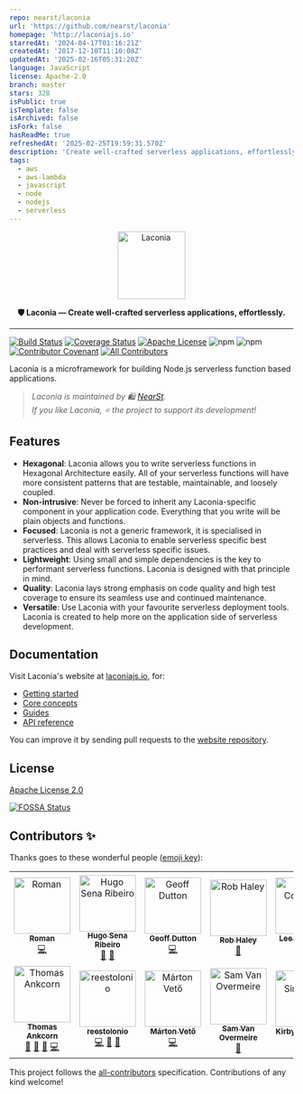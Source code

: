 ```yaml
---
repo: nearst/laconia
url: 'https://github.com/nearst/laconia'
homepage: 'http://laconiajs.io'
starredAt: '2024-04-17T01:16:21Z'
createdAt: '2017-12-10T11:10:08Z'
updatedAt: '2025-02-16T05:31:20Z'
language: JavaScript
license: Apache-2.0
branch: master
stars: 328
isPublic: true
isTemplate: false
isArchived: false
isFork: false
hasReadMe: true
refreshedAt: '2025-02-25T19:59:31.570Z'
description: 'Create well-crafted serverless applications, effortlessly.'
tags:
  - aws
  - aws-lambda
  - javascript
  - node
  - nodejs
  - serverless
---
```


<p align="center">
  <img alt="Laconia" src="docs/logo/2/png/2_vertical@0.5x.png" width="120">
</p>

<p align="center">
  <strong>🛡️ Laconia — Create well-crafted serverless applications, effortlessly.</strong>
</p>

---

[![Build Status](https://github.com/nearst/laconia/actions/workflows/test.yml/badge.svg)](https://github.com/nearst/laconia/actions)
[![Coverage Status](https://coveralls.io/repos/github/nearst/laconia/badge.svg?branch=master)](https://coveralls.io/github/nearst/laconia?branch=master)
[![Apache License](https://img.shields.io/badge/license-Apache-blue.svg)](LICENSE)
![npm](https://img.shields.io/npm/v/@laconia/core.svg)
![npm](https://img.shields.io/npm/dm/@laconia/core.svg)
[![Contributor Covenant](https://img.shields.io/badge/Contributor%20Covenant-v1.4%20adopted-ff69b4.svg)](code-of-conduct.md)<!-- ALL-CONTRIBUTORS-BADGE:START - Do not remove or modify this section -->
[![All Contributors](https://img.shields.io/badge/all_contributors-14-orange.svg?style=shield)](#contributors-)<!-- ALL-CONTRIBUTORS-BADGE:END -->


Laconia is a microframework for building Node.js serverless function based
applications.

> _Laconia is maintained by 🛍️ [NearSt](https://www.near.st/?utm_source=laconia)._ \
> _If you like Laconia, ⭐ the project to support its development!_

## Features

- **Hexagonal**: Laconia allows you to write serverless functions in Hexagonal
  Architecture easily. All of your serverless functions will have more
  consistent patterns that are testable, maintainable, and loosely coupled.
- **Non-intrusive**: Never be forced to inherit any Laconia-specific component
  in your application code. Everything that you write will be plain objects and
  functions.
- **Focused**: Laconia is not a generic framework, it is specialised in
  serverless. This allows Laconia to enable serverless specific best practices
  and deal with serverless specific issues.
- **Lightweight**: Using small and simple dependencies is the key to performant
  serverless functions. Laconia is designed with that principle in mind.
- **Quality**: Laconia lays strong emphasis on code quality and high test
  coverage to ensure its seamless use and continued maintenance.
- **Versatile**: Use Laconia with your favourite serverless deployment tools.
  Laconia is created to help more on the application side of serverless
  development.

## Documentation

Visit Laconia's website at [laconiajs.io](https://laconiajs.io/), for:

- [Getting started](https://laconiajs.io/docs/introduction/getting-started)
- [Core concepts](https://laconiajs.io/docs/introduction/core-concepts)
- [Guides](https://laconiajs.io/docs/guides/injecting-dependencies)
- [API reference](https://laconiajs.io/docs/api/intro)

You can improve it by sending pull requests to the
[website repository](https://github.com/laconiajs/website).

## License

[Apache License 2.0](LICENSE)

[![FOSSA Status](https://app.fossa.io/api/projects/git%2Bgithub.com%2Fnearst%2Flaconia.svg?type=large)](https://app.fossa.io/projects/git%2Bgithub.com%2Fnearst%2Flaconia?ref=badge_large)

## Contributors ✨

Thanks goes to these wonderful people ([emoji key](https://allcontributors.org/docs/en/emoji-key)):

<!-- ALL-CONTRIBUTORS-LIST:START - Do not remove or modify this section -->
<!-- prettier-ignore-start -->
<!-- markdownlint-disable -->
<table>
  <tbody>
    <tr>
      <td align="center"><a href="https://www.ScaleLeap.com"><img src="https://avatars3.githubusercontent.com/u/491247?v=4?s=100" width="100px;" alt="Roman"/><br /><sub><b>Roman</b></sub></a><br /><a href="https://github.com/laconiajs/laconia/commits?author=moltar" title="Code">💻</a></td>
      <td align="center"><a href="https://github.com/hugosenari"><img src="https://avatars2.githubusercontent.com/u/863299?v=4?s=100" width="100px;" alt="Hugo Sena Ribeiro"/><br /><sub><b>Hugo Sena Ribeiro</b></sub></a><br /><a href="#design-hugosenari" title="Design">🎨</a> <a href="#maintenance-hugosenari" title="Maintenance">🚧</a></td>
      <td align="center"><a href="https://github.com/geoffdutton"><img src="https://avatars3.githubusercontent.com/u/1251360?v=4?s=100" width="100px;" alt="Geoff Dutton"/><br /><sub><b>Geoff Dutton</b></sub></a><br /><a href="https://github.com/laconiajs/laconia/commits?author=geoffdutton" title="Code">💻</a></td>
      <td align="center"><a href="https://github.com/Rob-H"><img src="https://avatars3.githubusercontent.com/u/1402228?v=4?s=100" width="100px;" alt="Rob Haley"/><br /><sub><b>Rob Haley</b></sub></a><br /><a href="#ideas-Rob-H" title="Ideas, Planning, & Feedback">🤔</a></td>
      <td align="center"><a href="https://www.fundingcircle.com/"><img src="https://avatars1.githubusercontent.com/u/348068?v=4?s=100" width="100px;" alt="Lee Coomber"/><br /><sub><b>Lee Coomber</b></sub></a><br /><a href="https://github.com/laconiajs/laconia/commits?author=ljcoomber" title="Code">💻</a></td>
      <td align="center"><a href="http://strehl.dev"><img src="https://avatars1.githubusercontent.com/u/2428581?v=4?s=100" width="100px;" alt="Bernd Strehl"/><br /><sub><b>Bernd Strehl</b></sub></a><br /><a href="https://github.com/laconiajs/laconia/commits?author=Strernd" title="Code">💻</a></td>
      <td align="center"><a href="https://github.com/sakthivel-tw"><img src="https://avatars2.githubusercontent.com/u/44604719?v=4?s=100" width="100px;" alt="Sakthivel Viswanathan"/><br /><sub><b>Sakthivel Viswanathan</b></sub></a><br /><a href="https://github.com/laconiajs/laconia/commits?author=sakthivel-tw" title="Code">💻</a></td>
    </tr>
    <tr>
      <td align="center"><a href="http://ankcorn.dev"><img src="https://avatars2.githubusercontent.com/u/7361428?v=4?s=100" width="100px;" alt="Thomas Ankcorn"/><br /><sub><b>Thomas Ankcorn</b></sub></a><br /><a href="#blog-Ankcorn" title="Blogposts">📝</a> <a href="https://github.com/laconiajs/laconia/commits?author=Ankcorn" title="Documentation">📖</a> <a href="#ideas-Ankcorn" title="Ideas, Planning, & Feedback">🤔</a> <a href="https://github.com/laconiajs/laconia/commits?author=Ankcorn" title="Code">💻</a></td>
      <td align="center"><a href="https://github.com/reestolonio"><img src="https://avatars2.githubusercontent.com/u/15612238?v=4?s=100" width="100px;" alt="reestolonio"/><br /><sub><b>reestolonio</b></sub></a><br /><a href="https://github.com/laconiajs/laconia/commits?author=reestolonio" title="Code">💻</a> <a href="https://github.com/laconiajs/laconia/issues?q=author%3Areestolonio" title="Bug reports">🐛</a> <a href="#ideas-reestolonio" title="Ideas, Planning, & Feedback">🤔</a></td>
      <td align="center"><a href="https://github.com/mpxr"><img src="https://avatars2.githubusercontent.com/u/6689695?v=4?s=100" width="100px;" alt="Márton Vető"/><br /><sub><b>Márton Vető</b></sub></a><br /><a href="https://github.com/laconiajs/laconia/commits?author=mpxr" title="Code">💻</a></td>
      <td align="center"><a href="https://github.com/VanOvermeire"><img src="https://avatars.githubusercontent.com/u/10529492?v=4?s=100" width="100px;" alt="Sam Van Overmeire"/><br /><sub><b>Sam Van Overmeire</b></sub></a><br /><a href="#ideas-VanOvermeire" title="Ideas, Planning, & Feedback">🤔</a></td>
      <td align="center"><a href="http://kirbyjs.com"><img src="https://avatars.githubusercontent.com/u/13893942?v=4?s=100" width="100px;" alt="Kirby Simmons"/><br /><sub><b>Kirby Simmons</b></sub></a><br /><a href="#ideas-kirbyjs" title="Ideas, Planning, & Feedback">🤔</a> <a href="https://github.com/laconiajs/laconia/commits?author=kirbyjs" title="Code">💻</a></td>
      <td align="center"><a href="https://github.com/joeleg"><img src="https://avatars.githubusercontent.com/u/97117351?v=4?s=100" width="100px;" alt="joeleg"/><br /><sub><b>joeleg</b></sub></a><br /><a href="https://github.com/laconiajs/laconia/commits?author=joeleg" title="Code">💻</a> <a href="https://github.com/laconiajs/laconia/issues?q=author%3Ajoeleg" title="Bug reports">🐛</a></td>
      <td align="center"><a href="https://thomas-jouannic.fr"><img src="https://avatars.githubusercontent.com/u/1125661?v=4?s=100" width="100px;" alt="thomas"/><br /><sub><b>thomas</b></sub></a><br /><a href="https://github.com/laconiajs/laconia/commits?author=eilgin" title="Documentation">📖</a></td>
    </tr>
  </tbody>
</table>

<!-- markdownlint-restore -->
<!-- prettier-ignore-end -->

<!-- ALL-CONTRIBUTORS-LIST:END -->

This project follows the [all-contributors](https://github.com/all-contributors/all-contributors) specification. Contributions of any kind welcome!
